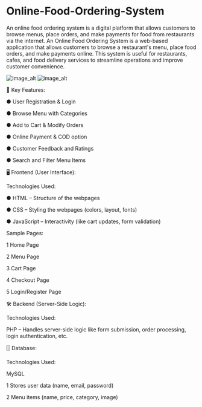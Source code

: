 # Online-Food-Ordering-System
An online food ordering system is a digital platform that allows customers to browse menus, place orders, and make payments for food from restaurants via the internet.
An Online Food Ordering System is a web-based application that allows customers to browse a restaurant's menu, place food orders, and make payments online. 
This system is useful for restaurants, cafes, and food delivery services to streamline operations and improve customer convenience.

![image_alt](https://raw.githubusercontent.com/vidhiugale/Online_Food_Ordering_System/352a2b2998be4292ca5e3139ca3eab9072ab18c4/Screenshot%202025-05-08%20101705.png)
![image_alt](https://raw.githubusercontent.com/vidhiugale/Online_Food_Ordering_System/352a2b2998be4292ca5e3139ca3eab9072ab18c4/Screenshot%202025-05-07%20211456.png)

🌟 Key Features:

● User Registration & Login

● Browse Menu with Categories

● Add to Cart & Modify Orders

● Online Payment & COD option

● Customer Feedback and Ratings

● Search and Filter Menu Items

🖥️ Frontend (User Interface):

Technologies Used:

● HTML – Structure of the webpages

● CSS – Styling the webpages (colors, layout, fonts)

● JavaScript – Interactivity (like cart updates, form validation)

Sample Pages:

1 Home Page

2 Menu Page

3 Cart Page

4 Checkout Page

5 Login/Register Page


🛠️ Backend (Server-Side Logic):

Technologies Used:

PHP – Handles server-side logic like form submission, order processing, login authentication, etc.

🗄️ Database:

Technologies Used:

MySQL

1 Stores user data (name, email, password)

2 Menu items (name, price, category, image)




